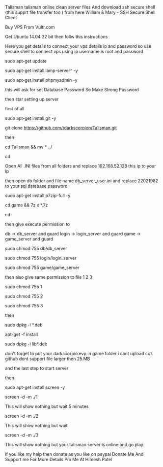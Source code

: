 Talisman
talisman online clean server files
And download ssh secure shell (this supprt file transfer too ) from here William & Mary - SSH Secure Shell Client

Buy VPS From Vultr.com

Get Ubuntu 14.04 32 bit then follw this instructions

Here you get details to connect your vps details ip and password so use secure shell to connect vps using ip username is root and password

sudo apt-get update

sudo apt-get install lamp-server^ -y

sudo apt-get install phpmyadmin -y

this will ask for set Database Password So Make Strong Password

then star setting up server

first of all

sudo apt-get install git -y

git clone https://github.com/tdarkscorpion/Talisman.git

then

cd Talisman && mv * ../

cd

Open All .INI files from all folders and replace 192.168.52.128 this ip to your ip

then open db folder and file name db_server_user.ini and replace 22021982 to your sql database password

sudo apt-get install p7zip-full -y

cd game && 7z x *.7z

cd

then give execute permission to

db -> db_server and guard login -> login_server and guard game -> game_server and guard

sudo chmod 755 db/db_server

sudo chmod 755 login/login_server

sudo chmod 755 game/game_server

then also give same permission to file 1 2 3

sudo chmod 755 1

sudo chmod 755 2

sudo chmod 755 3

then

sudo dpkg -i *.deb

apt-get -f install

sudo dpkg -i lib*.deb

don't forget to put your darkscorpio.evp in game folder i cant upload coz github dont support file larger then 25.MB

and the last step to start server

then

sudo apt-get install screen -y

screen -d -m ./1

This will show nothing but wait 5 minutes

screen -d -m ./2

This will show nothing but wait

screen -d -m ./3

This will show nothing but your talisman server is online and go play

if you like my help then donate as you like on paypal Donate Me And Support me For More Details Pm Me At Himesh Patel
